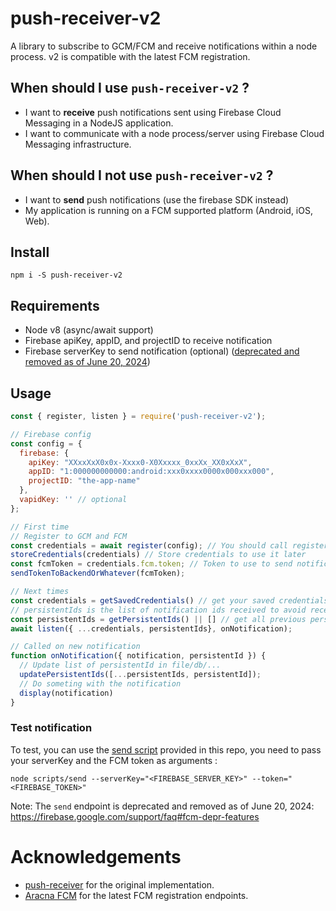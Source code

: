 # push-receiver-v2

A library to subscribe to GCM/FCM and receive notifications within a node process. v2 is compatible with the latest FCM registration.

## When should I use `push-receiver-v2` ?

- I want to **receive** push notifications sent using Firebase Cloud Messaging in a NodeJS application.
- I want to communicate with a node process/server using Firebase Cloud Messaging infrastructure.

## When should I not use `push-receiver-v2` ?

- I want to **send** push notifications (use the firebase SDK instead)
- My application is running on a FCM supported platform (Android, iOS, Web).

## Install

`
npm i -S push-receiver-v2
`

## Requirements

- Node v8 (async/await support)
- Firebase apiKey, appID, and projectID to receive notification
- Firebase serverKey to send notification (optional) ([deprecated and removed as of June 20, 2024](https://firebase.google.com/support/faq#fcm-depr-features))

## Usage

```javascript
const { register, listen } = require('push-receiver-v2');

// Firebase config
const config = {
  firebase: {
    apiKey: "XXxxXxX0x0x-Xxxx0-X0Xxxxx_0xxXx_XX0xXxX",
    appID: "1:000000000000:android:xxx0xxxx0000x000xxx000",
    projectID: "the-app-name"
  },
  vapidKey: '' // optional
};

// First time
// Register to GCM and FCM
const credentials = await register(config); // You should call register only once and then store the credentials somewhere
storeCredentials(credentials) // Store credentials to use it later
const fcmToken = credentials.fcm.token; // Token to use to send notifications
sendTokenToBackendOrWhatever(fcmToken);

// Next times
const credentials = getSavedCredentials() // get your saved credentials from somewhere (file, db, etc...)
// persistentIds is the list of notification ids received to avoid receiving all already received notifications on start.
const persistentIds = getPersistentIds() || [] // get all previous persistentIds from somewhere (file, db, etc...)
await listen({ ...credentials, persistentIds}, onNotification);

// Called on new notification
function onNotification({ notification, persistentId }) {
  // Update list of persistentId in file/db/...
  updatePersistentIds([...persistentIds, persistentId]);
  // Do someting with the notification
  display(notification)
}
```

### Test notification

To test, you can use the [send script](scripts/send/index.js) provided in this repo, you need to pass your serverKey and the FCM token as arguments :

```
node scripts/send --serverKey="<FIREBASE_SERVER_KEY>" --token="<FIREBASE_TOKEN>"
```

Note: The `send` endpoint is deprecated and removed as of June 20, 2024: https://firebase.google.com/support/faq#fcm-depr-features

# Acknowledgements

- [push-receiver](https://github.com/MatthieuLemoine/push-receiver) for the original implementation.
- [Aracna FCM](https://github.com/queelag/fcm) for the latest FCM registration endpoints.

